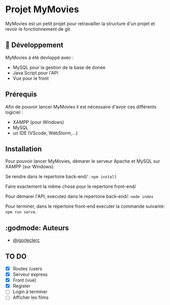 # Projet MyMovies
MyMovies est un petit projet pour retravailler la structure d'un projet et revoir le fonctionnement de git.

## :wrench: Développement
MyMovies à été devloppé avec :
- MySQL pour la gestion de la base de donée
- Java Script pour l'API
- Vue pour le front

##  Prérequis
Afin de pouvoir lancer MyMovies il est nécessaire d'avoir ces différents logiciel :
- XAMPP (pour Windows)
- MySQL
- un IDE (VScode, WebStorm,...)

## Installation
Pour pouvoir lancer MyMovies, démarer le serveur Apache et MySQL sur XAMPP (sur Windows).

Se rendre dans le repertoire back-end/ :
``npm install``

Faire exactement la même chose pour le repertoire front-end/

Pour démarer l'API, executez dans le repertoire back-end/:
``node index``

Pour terminer, dans le répertoire front-end executer la commande suivante:
``npm run serve``.

## :godmode: Auteurs
- [@igorleclerc](https://www.github.com/igorleclerc)

## TO DO
 - [x] Routes /users
 - [x] Serveur express
 - [x] Front (vue)
 - [x] Register
 - [ ] Login à terminer
 - [ ] Afficher les films
